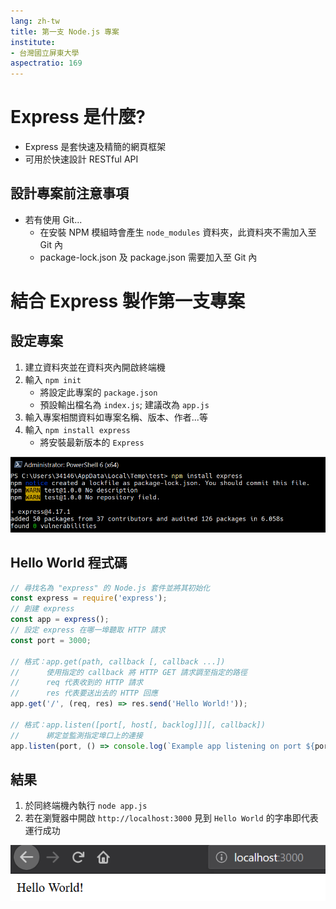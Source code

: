 ```yaml
---
lang: zh-tw
title: 第一支 Node.js 專案
institute:
- 台灣國立屏東大學
aspectratio: 169
---
```


# Express 是什麼?

- Express 是套快速及精簡的網頁框架
- 可用於快速設計 RESTful API

## 設計專案前注意事項

- 若有使用 Git...
  * 在安裝 NPM 模組時會產生 `node_modules` 資料夾，此資料夾不需加入至 Git 內
  * package-lock.json 及 package.json 需要加入至 Git 內

# 結合 Express 製作第一支專案

## 設定專案

1. 建立資料夾並在資料夾內開啟終端機
2. 輸入 `npm init`
   * 將設定此專案的 `package.json`
   * 預設輸出檔名為 `index.js`; 建議改為 `app.js`
3. 輸入專案相關資料如專案名稱、版本、作者...等
4. 輸入 `npm install express`
   * 將安裝最新版本的 `Express`

![安裝 Express](img/ch2-npm-install.png)

## Hello World 程式碼

```js
// 尋找名為 "express" 的 Node.js 套件並將其初始化
const express = require('express');
// 創建 express
const app = express();
// 設定 express 在哪一埠聽取 HTTP 請求
const port = 3000;

// 格式：app.get(path, callback [, callback ...])
//      使用指定的 callback 將 HTTP GET 請求調至指定的路徑
//      req 代表收到的 HTTP 請求
//      res 代表要送出去的 HTTP 回應
app.get('/', (req, res) => res.send('Hello World!'));

// 格式：app.listen([port[, host[, backlog]]][, callback])
//      綁定並監測指定埠口上的連接
app.listen(port, () => console.log(`Example app listening on port ${port}!`));
```

## 結果

1. 於同終端機內執行 `node app.js`
2. 若在瀏覽器中開啟 `http://localhost:3000` 見到 `Hello World` 的字串即代表運行成功

![運行頁面](img/ch2-hello-world-result.png)